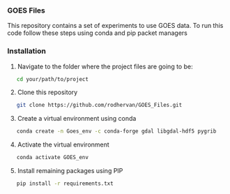 ### GOES Files

This repository contains a set of experiments to use GOES data. To run this code follow these steps using conda and pip packet managers

### Installation
1. Navigate to the folder where the project files are going to be:
```bash
   cd your/path/to/project
```
2. Clone this repository
```bash
   git clone https://github.com/rodhervan/GOES_Files.git
```
3. Create a virtual environment using conda
```bash
   conda create -n Goes_env -c conda-forge gdal libgdal-hdf5 pygrib
```
4. Activate the virtual environment
```bash
   conda activate GOES_env
```
5. Install remaining packages using PIP
```bash
   pip install -r requirements.txt
```


